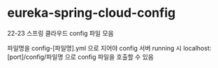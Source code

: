 # eureka-spring-cloud-config
22-23 스프링 클라우드 config 파일 모음

파일명을 config-[파일명].yml 으로 지어야 config 서버 running 시 localhost:[port]/config/파일명 으로 config 파일을 호출할 수 있음
